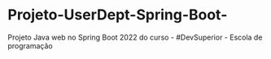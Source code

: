 # Projeto-UserDept-Spring-Boot-
Projeto Java web no Spring Boot 2022 do curso - #DevSuperior - Escola de programação
